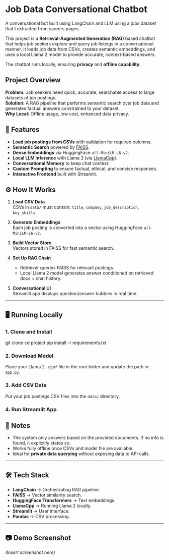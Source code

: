 # Job Data Conversational Chatbot
A conversational bot built using LangChain and LLM using a jobs dataset that I extracted from careers pages.

This project is a **Retrieval-Augmented Generation (RAG)** based chatbot that helps job seekers explore and query job listings in a conversational manner. It loads job data from CSVs, creates semantic embeddings, and uses a local Llama 2 model to provide accurate, context-based answers.

The chatbot runs locally, ensuring **privacy** and **offline capability**.

## Project Overview
**Problem:** Job seekers need quick, accurate, searchable access to large datasets of job postings.  
**Solution:** A RAG pipeline that performs semantic search over job data and generates factual answers constrained to your dataset.  
**Why Local:** Offline usage, low cost, enhanced data privacy.

## 🚀 Features
- **Load job postings from CSVs** with validation for required columns.
- **Semantic Search** powered by [FAISS](https://github.com/facebookresearch/faiss).
- **Dense Embeddings** via HuggingFace `all-MiniLM-L6-v2`.
- **Local LLM Inference** with Llama 2 (via [LlamaCpp](https://github.com/ggerganov/llama.cpp)).
- **Conversational Memory** to keep chat context.
- **Custom Prompting** to ensure factual, ethical, and concise responses.
- **Interactive Frontend** built with Streamlit.


## ⚙️ How It Works
1. **Load CSV Data**  
   CSVs in `data/` must contain: `title`, `company`, `job_description`, `key_skills`.

2. **Generate Embeddings**  
   Each job posting is converted into a vector using HuggingFace `all-MiniLM-L6-v2`.

3. **Build Vector Store**  
   Vectors stored in FAISS for fast semantic search.

4. **Set Up RAG Chain**  
   - Retriever queries FAISS for relevant postings.
   - Local Llama 2 model generates answer conditioned on retrieved docs + chat history.

5. **Conversational UI**  
   Streamlit app displays question/answer bubbles in real time.

---

## 🖥️ Running Locally
### 1. Clone and Install

git clone <repo-url>
cd project
pip install -r requirements.txt

### 2. Download Model  
Place your Llama 2 `.gguf` file in the root folder and update the path in `app.py`.

### 3. Add CSV Data  
Put your job postings CSV files into the `data/` directory.

### 4. Run Streamlit App  


## 📌 Notes
- The system only answers based on the provided documents. If no info is found, it explicitly states so.
- Works fully offline once CSVs and model file are available.
- Ideal for **private data querying** without exposing data to API calls.

---

## 🛠️ Tech Stack
- **LangChain** → Orchestrating RAG pipeline.
- **FAISS** → Vector similarity search.
- **HuggingFace Transformers** → Text embeddings.
- **LlamaCpp** → Running Llama 2 locally.
- **Streamlit** → User interface.
- **Pandas** → CSV processing.

---

## 📷 Demo Screenshot
*(Insert screenshot here)*
